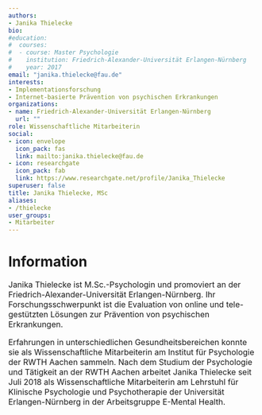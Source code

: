 ```yaml
---
authors:
- Janika Thielecke
bio:
#education:
#  courses:
#  - course: Master Psychologie
#    institution: Friedrich-Alexander-Universität Erlangen-Nürnberg
#    year: 2017
email: "janika.thielecke@fau.de"
interests:
- Implementationsforschung
- Internet-basierte Prävention von psychischen Erkrankungen
organizations:
- name: Friedrich-Alexander-Universität Erlangen-Nürnberg
  url: ""
role: Wissenschaftliche Mitarbeiterin
social:
- icon: envelope
  icon_pack: fas
  link: mailto:janika.thielecke@fau.de
- icon: researchgate
  icon_pack: fab
  link: https://www.researchgate.net/profile/Janika_Thielecke
superuser: false
title: Janika Thielecke, MSc
aliases:
- /thielecke
user_groups:
- Mitarbeiter
---
```


# Information

<font size="3">

Janika Thielecke ist M.Sc.-Psychologin und promoviert an der Friedrich-Alexander-Universität Erlangen-Nürnberg. Ihr Forschungsschwerpunkt ist die Evaluation von online und tele-gestützten Lösungen zur Prävention von psychischen Erkrankungen.

Erfahrungen in unterschiedlichen Gesundheitsbereichen konnte sie als Wissenschaftliche Mitarbeiterin am Institut für Psychologie der RWTH Aachen sammeln. Nach dem Studium der Psychologie und Tätigkeit an der RWTH Aachen arbeitet Janika Thielecke seit Juli 2018 als Wissenschaftliche Mitarbeiterin am Lehrstuhl für Klinische Psychologie und Psychotherapie der Universität Erlangen-Nürnberg in der Arbeitsgruppe E-Mental Health.

</font>
